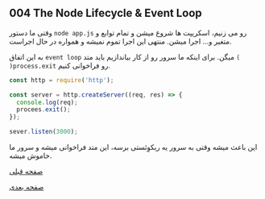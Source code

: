 ## 004 The Node Lifecycle & Event Loop
وقتی ما دستور `node app.js` رو می زنیم، اسکریپت ها شروع میشن و تمام توابع و متغیر و... اجرا میشن. منتهی این اجرا تموم نمیشه و همواره در حال اجراست.

به این اتفاق `event loop` میگن. برای اینکه ما سرور رو از کار بیاندازیم باید متد `( )process.exit` رو فراخوانی کنیم.
```js
const http = require('http');

const server = http.createServer((req, res) => {
  console.log(req);
  procees.exit();
});

sever.listen(3000);
```
این باعث میشه وقتی به سرور یه ریکوِئستی برسه، این متد فراخوانی میشه و سرور ما خاموش میشه.

[صفحه قبلی](004%20The%20Node%20Lifecycle%20&%20Event%20Loop.md)

[صفحه بعدی](006%20Understanding%20Requests.md)
